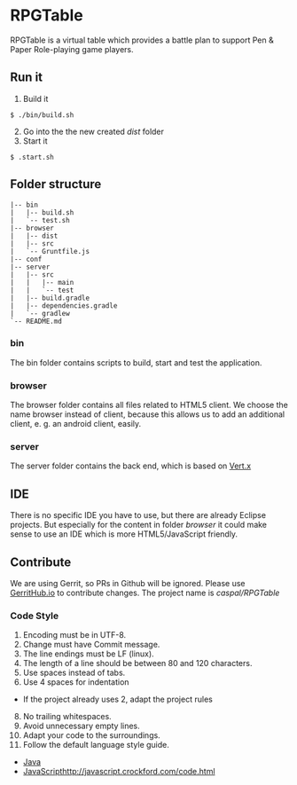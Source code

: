 # RPGTable
RPGTable is a virtual table which provides a battle plan to support Pen & Paper Role-playing game players.

## Run it
1. Build it
```
$ ./bin/build.sh
```
2. Go into the the new created *dist* folder
3. Start it
```
$ .start.sh
```

## Folder structure
```
|-- bin
|   |-- build.sh
|   `-- test.sh
|-- browser
|   |-- dist
|   |-- src
|   `-- Gruntfile.js
|-- conf
|-- server
|   |-- src
|   |   |-- main
|   |   `-- test
|   |-- build.gradle
|   |-- dependencies.gradle
|   `-- gradlew
`-- README.md
```

### bin
The bin folder contains scripts to build, start and test the application.

### browser
The browser folder contains all files related to HTML5 client. We choose the name browser instead of client, because this allows us to add an additional client, e. g. an android client, easily.

### server
The server folder contains the back end, which is based on [Vert.x](http://vertx.io/)

## IDE
There is no specific IDE you have to use, but there are already Eclipse projects. But especially for the content in folder *browser* it could make sense to use an IDE which is more HTML5/JavaScript friendly.

## Contribute
We are using Gerrit, so PRs in Github will be ignored. Please use [GerritHub.io](https://review.gerrithub.io)
to contribute changes. The project name is *caspal/RPGTable*

### Code Style
1. Encoding must be in UTF-8.
2. Change must have Commit message.
3. The line endings must be LF (linux).
4. The length of a line should be between 80 and 120 characters.
5. Use spaces instead of tabs.
6. Use 4 spaces for indentation
  * If the project already uses 2, adapt the project rules
8. No trailing whitespaces.
9. Avoid unnecessary empty lines.
10. Adapt your code to the surroundings.
11. Follow the default language style guide.
  * [Java](http://www.oracle.com/technetwork/java/codeconventions-150003.pdf)
  * [JavaScript](http://vertx.io/)http://javascript.crockford.com/code.html
